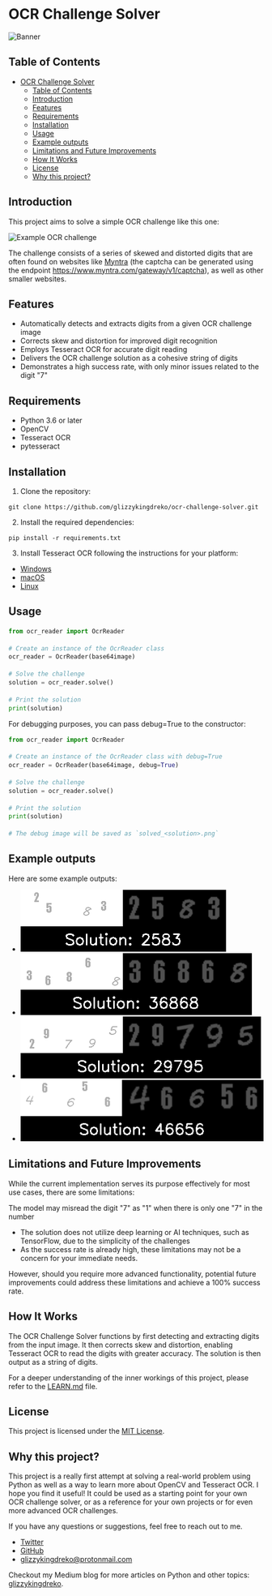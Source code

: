 # OCR Challenge Solver

![Banner](https://i.imgur.com/1oC3Iad.png)

## Table of Contents
- [OCR Challenge Solver](#ocr-challenge-solver)
  - [Table of Contents](#table-of-contents)
  - [Introduction](#introduction)
  - [Features](#features)
  - [Requirements](#requirements)
  - [Installation](#installation)
  - [Usage](#usage)
  - [Example outputs](#example-outputs)
  - [Limitations and Future Improvements](#limitations-and-future-improvements)
  - [How It Works](#how-it-works)
  - [License](#license)
  - [Why this project?](#why-this-project)

## Introduction

This project aims to solve a simple OCR challenge like this one: 

![Example OCR challenge](https://i.imgur.com/QmTdnsV.png)

The challenge consists of a series of skewed and distorted digits that are often found on websites like [Myntra](https://www.myntra.com/) (the captcha can be generated using the endpoint https://www.myntra.com/gateway/v1/captcha), as well as other smaller websites.

## Features

- Automatically detects and extracts digits from a given OCR challenge image
- Corrects skew and distortion for improved digit recognition
- Employs Tesseract OCR for accurate digit reading
- Delivers the OCR challenge solution as a cohesive string of digits
- Demonstrates a high success rate, with only minor issues related to the digit "7"

## Requirements

- Python 3.6 or later
- OpenCV
- Tesseract OCR
- pytesseract

## Installation

1. Clone the repository:
```
git clone https://github.com/glizzykingdreko/ocr-challenge-solver.git
```
2. Install the required dependencies:
```
pip install -r requirements.txt
```

3. Install Tesseract OCR following the instructions for your platform:

- [Windows](https://github.com/UB-Mannheim/tesseract/wiki)
- [macOS](https://tesseract-ocr.github.io/tessdoc/Home.html#macos)
- [Linux](https://tesseract-ocr.github.io/tessdoc/Home.html#linux)

## Usage

```python
from ocr_reader import OcrReader

# Create an instance of the OcrReader class
ocr_reader = OcrReader(base64image)

# Solve the challenge
solution = ocr_reader.solve()

# Print the solution
print(solution)
```

For debugging purposes, you can pass debug=True to the constructor:
```python
from ocr_reader import OcrReader

# Create an instance of the OcrReader class with debug=True
ocr_reader = OcrReader(base64image, debug=True)

# Solve the challenge
solution = ocr_reader.solve()

# Print the solution
print(solution)

# The debug image will be saved as `solved_<solution>.png`
```

## Example outputs

Here are some example outputs:

- ![Example output 1](./examples/solved_2583.png)
- ![Example output 2](./examples/solved_36868.png)
- ![Example output 1](./examples/solved_29795.png)
- ![Example output 3](./examples/solved_46656.png)

## Limitations and Future Improvements
While the current implementation serves its purpose effectively for most use cases, there are some limitations:

The model may misread the digit "7" as "1" when there is only one "7" in the number
- The solution does not utilize deep learning or AI techniques, such as TensorFlow, due to the simplicity of the challenges
- As the success rate is already high, these limitations may not be a concern for your immediate needs. 

However, should you require more advanced functionality, potential future improvements could address these limitations and achieve a 100% success rate.

## How It Works
The OCR Challenge Solver functions by first detecting and extracting digits from the input image. It then corrects skew and distortion, enabling Tesseract OCR to read the digits with greater accuracy. The solution is then output as a string of digits.

For a deeper understanding of the inner workings of this project, please refer to the [LEARN.md](./LEARN.md) file.

## License
This project is licensed under the [MIT License](./LICENSE).

## Why this project?
This project is a really first attempt at solving a real-world problem using Python as well as a way to learn more about OpenCV and Tesseract OCR. I hope you find it useful! It could be used as a starting point for your own OCR challenge solver, or as a reference for your own projects or for even more advanced OCR challenges.

If you have any questions or suggestions, feel free to reach out to me. 
- [Twitter](https://twitter.com/glizzykingdreko)
- [GitHub](https://github.com/glizzykingdreko)
- [glizzykingdreko@protonmail.com](mailto:glizzykingdreko@protonmail.com)

Checkout my Medium blog for more articles on Python and other topics: [glizzykingdreko](https://medium.com/@glizzykingdreko).